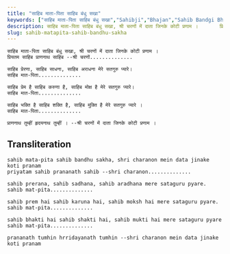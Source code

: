 ```yaml
---
title: "साहिब माता-पिता साहिब बंधु सखा"
keywords: ["साहिब माता-पिता साहिब बंधु सखा","Sahibji","Bhajan","Sahib Bandgi Bhajan","Sant Kabir Bhajan","bhajan lyrics","साहिब बंदगी भजन","भजन"]
description: साहिब माता-पिता साहिब बंधु सखा, श्री चरणों में दाता जिनके कोटी प्रणाम ।       प्रियतम साहिब प्राणनाथ साहिब --श्री चरणों..............          साहिब
slug: sahib-matapita-sahib-bandhu-sakha
---
```


    
    साहिब माता-पिता साहिब बंधु सखा, श्री चरणों में दाता जिनके कोटी प्रणाम ।  
    प्रियतम साहिब प्राणनाथ साहिब --श्री चरणों..............  
  
    साहिब प्रेरणा, साहिब साधना, साहिब अराधना मेरे सतगुरु प्यारे।  
    साहिब मात-पिता..............  
  
    साहिब प्रेम है साहिब करुणा है, साहिब मोक्ष है मेरे सतगुरु प्यारे।  
    साहिब मात-पिता..............  
  
    साहिब भक्ति है साहिब शक्ति है, साहिब मुक्ति है मेरे सतगुरु प्यारे ।  
    साहिब मात-पिता..............  
  
    प्राणनाथ तुम्हीं हृदयनाथ तुम्हीं । --श्री चरणों में दाता जिनके कोटी प्रणाम ।  


## Transliteration
    
    sahib mata-pita sahib bandhu sakha, shri charanon mein data jinake koti pranam  
    priyatam sahib prananath sahib --shri charanon..............  
  
    sahib prerana, sahib sadhana, sahib aradhana mere sataguru pyare.  
    sahib mat-pita..............  
  
    sahib prem hai sahib karuna hai, sahib moksh hai mere sataguru pyare.  
    sahib mat-pita..............  
  
    sahib bhakti hai sahib shakti hai, sahib mukti hai mere sataguru pyare  
    sahib mat-pita..............  
  
    prananath tumhin hrridayanath tumhin --shri charanon mein data jinake koti pranam  

  